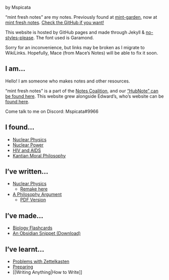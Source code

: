 by Mspicata

“mint fresh notes” are my notes. Previously found at [mint-garden](https://mint-garden.netlify.app/), now at [mint fresh notes](https://spicata.github.io/mint-fresh-notes/). [Check the GitHub if you want!](https://github.com/spicata/mint-fresh-notes)

This website is hosted by GitHub pages and made through Jekyll & [no-styles-please](https://riggraz.dev/no-style-please/). The font used is Garamond.

Sorry for an inconvenience, but links may be broken as I migrate to WikiLinks. Hopefully, Mace (from Mace’s Notes) will be able to fix it soon.

## I am…

Hello! I am someone who makes notes and other resources.

“mint fresh notes” is a part of the [Notes Coalition](https://github.com/notes-coalition), and our [“HubNote” can be found here](https://notes-coalition.github.io/). This website grew alongside Edward’s, who’s website can be [found here](https://eddietheed.github.io/obsidiannotes-v.2/).

Come talk to me on Discord: Mspicata#9966

## I found…

- [Nuclear Physics](4%20-%20Alpha%20Decay.md)
- [Nuclear Power](8%20-%20How%20a%20Nuclear%20Reactor%20Works.md)
- [HIV and AIDS](12,a%20-%20HIV%20and%20AIDS.md)
- [Kantian Moral Philosophy](13%20-%20Kantian.md)

## I’ve written…

- [Nuclear Physics](pages/I've%20written/Nuclear_Decay%20v2.pdf)
	- [Remake here](pages/I've%20written/A%20Report%20on%20Nuclear%20Physics)
- [A Philosophy Argument](pages/I've%20written/Philosophy%20“Draft”%203)
	- [PDF Version](pages/I've%20written/Philosophy%20“Draft”%203.pdf)

## I’ve made…

- [Biology Flashcards](pages/I've%20written/Biology%20Flashcards)
- [An Obsidian Snippet (Download)](assets/font.css)

## I’ve learnt…

- [Problems with Zettelkasten](pages/I've%20learnt/Problems%20with%20Zettelkasten)
- [Preparing](Preparations.md)
- [[Writing Anything|How to Write]]